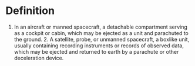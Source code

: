 # Definition

1.  In an aircraft or manned spacecraft, a detachable compartment
    serving as a cockpit or cabin, which may be ejected as a unit and
    parachuted to the ground. 2. A satellite, probe, or unmanned
    spacecraft, a boxlike unit, usually containing recording instruments
    or records of observed data, which may be ejected and returned to
    earth by a parachute or other deceleration device.
